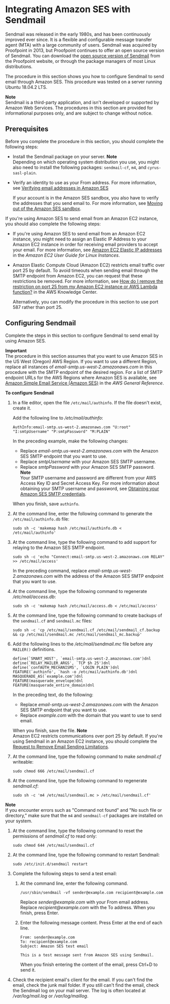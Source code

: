# Integrating Amazon SES with Sendmail<a name="send-email-sendmail"></a>

Sendmail was released in the early 1980s, and has been continuously improved ever since\. It is a flexible and configurable message transfer agent \(MTA\) with a large community of users\. Sendmail was acquired by Proofpoint in 2013, but Proofpoint continues to offer an open source version of Sendmail\. You can download the [open source version of Sendmail](https://www.proofpoint.com/us/open-source-email-solution) from the Proofpoint website, or through the package managers of most Linux distributions\.

The procedure in this section shows you how to configure Sendmail to send email through Amazon SES\. This procedure was tested on a server running Ubuntu 18\.04\.2 LTS\.

**Note**  
Sendmail is a third\-party application, and isn't developed or supported by Amazon Web Services\. The procedures in this section are provided for informational purposes only, and are subject to change without notice\.

## Prerequisites<a name="send-email-sendmail-prerequisites"></a>

Before you complete the procedure in this section, you should complete the following steps:
+ Install the Sendmail package on your server\. 
**Note**  
Depending on which operating system distribution you use, you might also need to install the following packages: `sendmail-cf`, `m4`, and `cyrus-sasl-plain`\.
+ Verify an identity to use as your From address\. For more information, see [Verifying email addresses in Amazon SES](verify-email-addresses.md)

  If your account is in the Amazon SES sandbox, you also have to verify the addresses that you send email to\. For more information, see [Moving out of the Amazon SES sandbox](request-production-access.md)\.

If you're using Amazon SES to send email from an Amazon EC2 instance, you should also complete the following steps:
+ If you're using Amazon SES to send email from an Amazon EC2 instance, you might need to assign an Elastic IP Address to your Amazon EC2 instance in order for receiving email providers to accept your email\. For more information, see [Amazon EC2 Elastic IP addresses](https://docs.aws.amazon.com/AWSEC2/latest/UserGuide/elastic-ip-addresses-eip.html) in the *Amazon EC2 User Guide for Linux Instances*\.
+ Amazon Elastic Compute Cloud \(Amazon EC2\) restricts email traffic over port 25 by default\. To avoid timeouts when sending email through the SMTP endpoint from Amazon EC2, you can request that these restrictions be removed\. For more information, see [How do I remove the restriction on port 25 from my Amazon EC2 instance or AWS Lambda function?](https://aws.amazon.com/premiumsupport/knowledge-center/ec2-port-25-throttle/) in the AWS Knowledge Center\.

  Alternatively, you can modify the procedure in this section to use port 587 rather than port 25\.

## Configuring Sendmail<a name="send-email-sendmail-procedure"></a>

Complete the steps in this section to configure Sendmail to send email by using Amazon SES\.

**Important**  
The procedure in this section assumes that you want to use Amazon SES in the US West \(Oregon\) AWS Region\. If you want to use a different Region, replace all instances of *email\-smtp\.us\-west\-2\.amazonaws\.com* in this procedure with the SMTP endpoint of the desired region\. For a list of SMTP endpoint URLs for the AWS Regions where Amazon SES is available, see [Amazon Simple Email Service \(Amazon SES\)](https://docs.aws.amazon.com/general/latest/gr/rande.html#ses_region) in the *AWS General Reference*\.

**To configure Sendmail**

1. In a file editor, open the file `/etc/mail/authinfo`\. If the file doesn't exist, create it\.

   Add the following line to */etc/mail/authinfo*:

   ```
   AuthInfo:email-smtp.us-west-2.amazonaws.com "U:root" "I:smtpUsername" "P:smtpPassword" "M:PLAIN"
   ```

   In the preceding example, make the following changes:
   + Replace *email\-smtp\.us\-west\-2\.amazonaws\.com* with the Amazon SES SMTP endpoint that you want to use\.
   + Replace *smtpUsername* with your Amazon SES SMTP username\.
   + Replace *smtpPassword* with your Amazon SES SMTP password\.
**Note**  
Your SMTP username and password are different from your AWS Access Key ID and Secret Access Key\. For more information about obtaining your SMTP username and password, see [Obtaining your Amazon SES SMTP credentials](smtp-credentials.md)\.

   When you finish, save `authinfo`\.

1. At the command line, enter the following command to generate the `/etc/mail/authinfo.db` file:

   ```
   sudo sh -c 'makemap hash /etc/mail/authinfo.db < /etc/mail/authinfo'
   ```

1. At the command line, type the following command to add support for relaying to the Amazon SES SMTP endpoint\.

   ```
   sudo sh -c 'echo "Connect:email-smtp.us-west-2.amazonaws.com RELAY" >> /etc/mail/access'
   ```

   In the preceding command, replace *email\-smtp\.us\-west\-2\.amazonaws\.com* with the address of the Amazon SES SMTP endpoint that you want to use\.

1. At the command line, type the following command to regenerate */etc/mail/access\.db*:

   ```
   sudo sh -c 'makemap hash /etc/mail/access.db < /etc/mail/access'
   ```

1. At the command line, type the following command to create backups of the `sendmail.cf` and `sendmail.mc` files:

   ```
   sudo sh -c 'cp /etc/mail/sendmail.cf /etc/mail/sendmail_cf.backup && cp /etc/mail/sendmail.mc /etc/mail/sendmail_mc.backup'
   ```

1. Add the following lines to the */etc/mail/sendmail\.mc* file before any `MAILER()` definitions\.

   ```
   define(`SMART_HOST', `email-smtp.us-west-2.amazonaws.com')dnl
   define(`RELAY_MAILER_ARGS', `TCP $h 25')dnl
   define(`confAUTH_MECHANISMS', `LOGIN PLAIN')dnl
   FEATURE(`authinfo', `hash -o /etc/mail/authinfo.db')dnl
   MASQUERADE_AS(`example.com')dnl
   FEATURE(masquerade_envelope)dnl
   FEATURE(masquerade_entire_domain)dnl
   ```

   In the preceding text, do the following:
   + Replace *email\-smtp\.us\-west\-2\.amazonaws\.com* with the Amazon SES SMTP endpoint that you want to use\.
   + Replace *example\.com* with the domain that you want to use to send email\.

   When you finish, save the file\.
**Note**  
Amazon EC2 restricts communications over port 25 by default\. If you're using Sendmail in an Amazon EC2 instance, you should complete the [Request to Remove Email Sending Limitations](https://aws-portal.amazon.com/gp/aws/html-forms-controller/contactus/ec2-email-limit-rdns-request)\.

1. At the command line, type the following command to make *sendmail\.cf* writeable:

   ```
   sudo chmod 666 /etc/mail/sendmail.cf
   ```

1. At the command line, type the following command to regenerate *sendmail\.cf*:

   ```
   sudo sh -c 'm4 /etc/mail/sendmail.mc > /etc/mail/sendmail.cf'
   ```
**Note**  
If you encounter errors such as "Command not found" and "No such file or directory," make sure that the `m4` and `sendmail-cf` packages are installed on your system\.

1. At the command line, type the following command to reset the permissions of *sendmail\.cf* to read only:

   ```
   sudo chmod 644 /etc/mail/sendmail.cf
   ```

1. At the command line, type the following command to restart Sendmail:

   ```
   sudo /etc/init.d/sendmail restart
   ```

1. Complete the following steps to send a test email:

   1. At the command line, enter the following command\.

      ```
      /usr/sbin/sendmail -vf sender@example.com recipient@example.com
      ```

      Replace *sender@example\.com* with your From email address\. Replace *recipient@example\.com* with the To address\. When you finish, press Enter\.

   1. Enter the following message content\. Press Enter at the end of each line\.

      ```
      From: sender@example.com
      To: recipient@example.com
      Subject: Amazon SES test email
      
      This is a test message sent from Amazon SES using Sendmail.
      ```

      When you finish entering the content of the email, press Ctrl\+D to send it\.

1. Check the recipient email's client for the email\. If you can't find the email, check the junk mail folder\. If you still can't find the email, check the Sendmail log on your mail server\. The log is often located at */var/log/mail\.log* or */var/log/maillog*\. 
